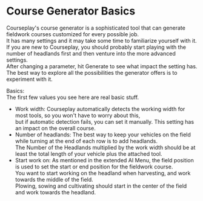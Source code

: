 # Course Generator Basics  
Courseplay's course generator is a sophisticated tool that can generate fieldwork courses customized for every possible job.  
It has many settings and it may take some time to familiarize yourself with it.   
If you are new to Courseplay, you should probably start playing with the number of headlands first and then venture into the more advanced settings.  
After changing a parameter, hit Generate to see what impact the setting has.   
The best way to explore all the possibilities the generator offers is to experiment with it.  


  
Basics:  
The first few values you see here are real basic stuff.  
  
- Work width: Courseplay automatically detects the working width for most tools, so you won't have to worry about this,  
but if automatic detection fails, you can set it manually. This setting has an impact on the overall course.  
- Number of headlands: The best way to keep your vehicles on the field while turning at the end of each row is to add headlands.  
The Number of the Headlands multiplied by the work width should be at least the total length of your vehicle plus the attached tool.  
- Start work on: As mentioned in the extended AI Menu, the field position is used to set the start or end position for the fieldwork course.  
You want to start working on the headland when harvesting, and work towards the middle of the field.  
Plowing, sowing and cultivating should start in the center of the field and work towards the headland.  


